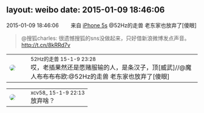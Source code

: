 layout: weibo
date: 2015-01-09 18:46:06
---
<meta name="referrer" content="no-referrer" />

2015-01-09 18:46:06  &nbsp;&nbsp;&nbsp;&nbsp;&nbsp;&nbsp; 来自 <a href="sinaweibo://customweibosource" rel="nofollow">iPhone 5s</a>
@52Hz的走兽 老东家也放弃了[傻眼]
>  @搜狐charles: 很遗憾搜狐的sns没做起来，只好借新浪微博发点声音。 http://t.cn/8kRRd7v ​​​

<table style="width: 100%;">
  <tr>
    <td style="width: 40px;"><img style="border-radius:50%" src="https://tva4.sinaimg.cn/crop.0.0.180.180.50/8beaf773jw1e8qgp5bmzyj2050050aa8.jpg?KID=imgbed,tva&Expires=1624464463&ssig=Ar5Pv%2FJaWj"></td>
    <td colspan="2"><small>52Hz的走兽 15-1-9 23:28</small><br/>哎，老插果然还是愿赌服输的人，是条汉子，顶[威武]//@魔人布布布布欧:@52Hz的走兽 老东家也放弃了[傻眼]</td>
  </tr>
</table>

<table style="width: 100%;">
  <tr>
    <td style="width: 40px;"><img style="border-radius:50%" src="https://tva3.sinaimg.cn/crop.0.0.1242.1242.50/801f7e9ajw8f3peekcgoqj20yi0yidg9.jpg?KID=imgbed,tva&Expires=1624464463&ssig=4ngvOzbgE6"></td>
    <td colspan="2"><small>xcv58_ 15-1-9 22:13</small><br/>放弃啥？</td>
  </tr>
</table>
